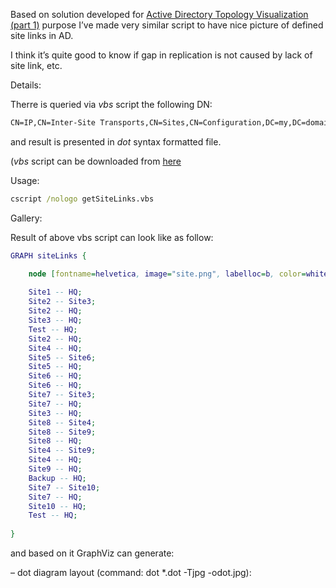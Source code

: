 Based on solution developed for [Active Directory Topology Visualization (part 1)]() purpose I’ve made very similar script to have nice picture of defined site links in AD.

I think it’s quite good to know if gap in replication is not caused by lack of site link, etc.

Details:

Therre is queried via _vbs_ script the following DN:

```txt
CN=IP,CN=Inter-Site Transports,CN=Sites,CN=Configuration,DC=my,DC=domain
```

and result is presented in _dot_ syntax formatted file.

(_vbs_ script can be downloaded from [here](/files/getSiteLinks.zip)

Usage:

```cmd
cscript /nologo getSiteLinks.vbs
```

Gallery:

Result of above vbs script can look like as follow:

```dot
GRAPH siteLinks {

    node [fontname=helvetica, image="site.png", labelloc=b, color=white];
 
    Site1 -- HQ;
    Site2 -- Site3;
    Site2 -- HQ;
    Site3 -- HQ;
    Test -- HQ;
    Site2 -- HQ;
    Site4 -- HQ;
    Site5 -- Site6;
    Site5 -- HQ;
    Site6 -- HQ;
    Site6 -- HQ;
    Site7 -- Site3;
    Site7 -- HQ;
    Site3 -- HQ;
    Site8 -- Site4;
    Site8 -- Site9;
    Site8 -- HQ;
    Site4 -- Site9;
    Site4 -- HQ;
    Site9 -- HQ;
    Backup -- HQ;
    Site7 -- Site10;
    Site7 -- HQ;
    Site10 -- HQ;
    Test -- HQ;
 
}
```

and based on it GraphViz can generate:

– dot diagram layout (command: dot *.dot -Tjpg -odot.jpg):

